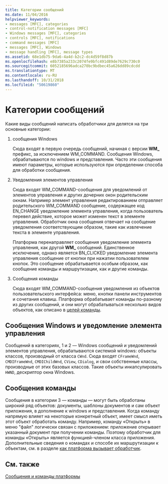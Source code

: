 ```yaml
---
title: Категории сообщений
ms.date: 11/04/2016
helpviewer_keywords:
- messages [MFC], categories
- control-notification messages [MFC]
- Windows messages [MFC], categories
- controls [MFC], notifications
- command messages [MFC]
- messages [MFC], Windows
- message handling [MFC], message types
ms.assetid: 68e1db75-9da6-4a4d-b2c2-dc4d59f8d87b
ms.openlocfilehash: e8b7385a233c2074fe9bfc491d89de7629c730c0
ms.sourcegitcommit: 6052185696adca270bc9bdbec45a626dd89cdcdd
ms.translationtype: MT
ms.contentlocale: ru-RU
ms.lasthandoff: 10/31/2018
ms.locfileid: "50619860"
---
```

# <a name="message-categories"></a>Категории сообщений

Какие виды сообщений написать обработчики для делятся на три основные категории:

1. сообщения Windows

   Сюда входят в первую очередь сообщений, начиная с версии **WM_** префикс, за исключением WM_COMMAND. Сообщения Windows, обрабатываются по windows и представления. Часто эти сообщения имеют параметры, которые используются при определении способа для обработки сообщения.

1. Уведомления элементов управления

   Сюда входят WM_COMMAND-сообщения для уведомлений от элементов управления и других дочерних окон родительским окнам. Например элемент управления редактированием отправляет родительского WM_COMMAND сообщение, содержащее код EN_CHANGE уведомление элемента управления, когда пользователь перевел действие, которое может изменен текст в элементе управления. Обработчик окна сообщения отвечает на сообщение уведомления соответствующим образом, такие как извлечение текста в элементе управления.

   Платформа перенаправляет сообщения уведомление элемента управления, как другой **WM_** сообщений. Единственное исключение, однако является BN_CLICKED уведомление элемента управления сообщение от кнопки при нажатии пользователем кнопок. Это сообщение обрабатывается особым образом, как сообщение команды и маршрутизации, как и другие команды.

1. Сообщения команды

   Сюда входят WM_COMMAND-сообщения уведомления из объектов пользовательского интерфейса: меню, кнопки панели инструментов и сочетания клавиш. Платформа обрабатывает команды по-разному из других сообщений, и они могут обрабатываться несколько видов объектов, как описано в [целей команды](../mfc/command-targets.md).

##  <a name="_core_windows_messages_and_control.2d.notification_messages"></a> Сообщения Windows и уведомление элемента управления

Сообщений в категориях, 1 и 2 — Windows сообщений и уведомлений элементов управления, обрабатываются системой windows: объекты классов, производный от класса `CWnd`. Сюда входят `CFrameWnd`, `CMDIFrameWnd`, `CMDIChildWnd`, `CView`, `CDialog`, и свои собственные классы, производные от этих базовых классов. Такие объекты инкапсулировать `HWND`, дескриптор окна Windows.

##  <a name="_core_command_messages"></a> Сообщения команды

Сообщения в категории 3 — команды — могут быть обработаны широкий ряд объектов: документы, шаблоны документов и сам объект приложения, в дополнение к windows и представления. Когда команду напрямую влияет на некоторые конкретный объект, имеет смысл иметь этот объект обработать команду. Например, команду «Открыть» в меню "файл" логически связан с приложением: приложение открывает указанный документ при получении команды. Поэтому обработчик для команды «Открыть» является функцией-членом класса приложения. Дополнительные сведения о командах и способе их маршрутизации к объектам, см. в разделе [как платформа вызывает обработчик](../mfc/how-the-framework-calls-a-handler.md).

## <a name="see-also"></a>См. также

[Сообщения и команды платформы](../mfc/messages-and-commands-in-the-framework.md)

